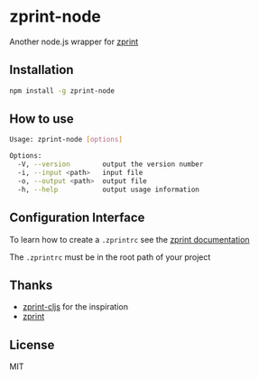 # zprint-node

Another node.js wrapper for [zprint](https://github.com/kkinnear/zprint)

## Installation

```sh
npm install -g zprint-node
```

## How to use

```sh
Usage: zprint-node [options]

Options:
  -V, --version        output the version number
  -i, --input <path>   input file
  -o, --output <path>  output file
  -h, --help           output usage information
```

## Configuration Interface

To learn how to create a `.zprintrc` see the [zprint documentation](https://github.com/kkinnear/zprint#introduction-to-configuration)

The `.zprintrc` must be in the root path of your project

## Thanks

- [zprint-cljs](https://github.com/roman01la/zprint-clj/) for the inspiration
- [zprint](https://github.com/kkinnear/zprint)

## License

MIT
